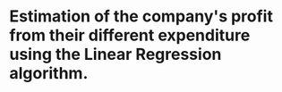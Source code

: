 # Estimation of the company's profit from their different expenditure using the Linear Regression algorithm.
